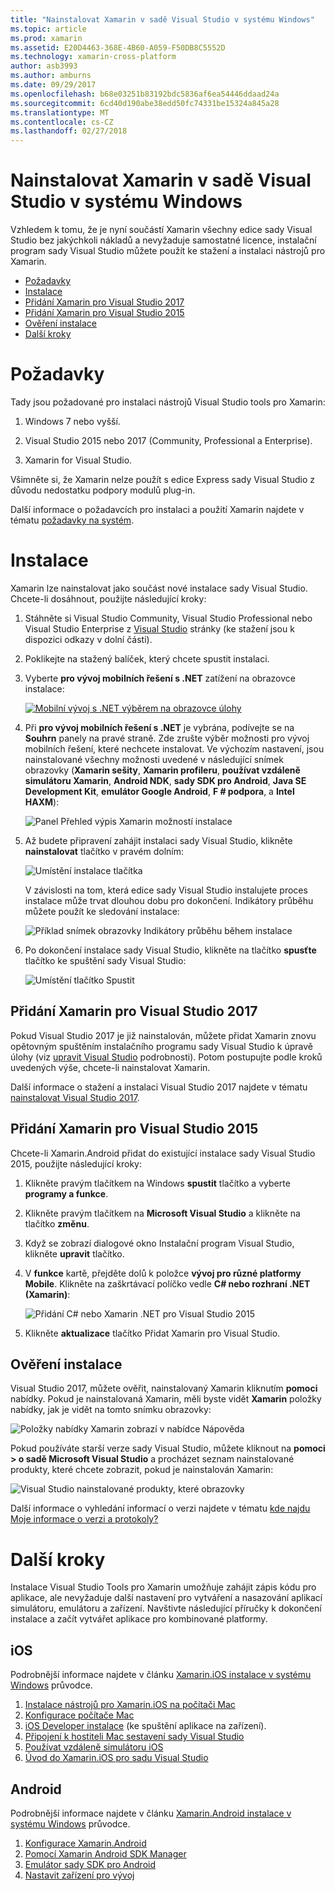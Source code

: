 ```yaml
---
title: "Nainstalovat Xamarin v sadě Visual Studio v systému Windows"
ms.topic: article
ms.prod: xamarin
ms.assetid: E20D4463-368E-4B60-A059-F50DB8C5552D
ms.technology: xamarin-cross-platform
author: asb3993
ms.author: amburns
ms.date: 09/29/2017
ms.openlocfilehash: b68e03251b83192bdc5836af6ea54446ddaad24a
ms.sourcegitcommit: 6cd40d190abe38edd50fc74331be15324a845a28
ms.translationtype: MT
ms.contentlocale: cs-CZ
ms.lasthandoff: 02/27/2018
---
```

# <a name="installing-xamarin-in-visual-studio-on-windows"></a>Nainstalovat Xamarin v sadě Visual Studio v systému Windows

Vzhledem k tomu, že je nyní součástí Xamarin všechny edice sady Visual Studio bez jakýchkoli nákladů a nevyžaduje samostatné licence, instalační program sady Visual Studio můžete použít ke stažení a instalaci nástrojů pro Xamarin.

-   [Požadavky](#requirements)
-   [Instalace](#installation)
-   [Přidání Xamarin pro Visual Studio 2017](#vs2017)
-   [Přidání Xamarin pro Visual Studio 2015](#vs2015)
-   [Ověření instalace](#verifying)
-   [Další kroky](#nextsteps)


<a name="requirements" />

# <a name="requirements"></a>Požadavky

Tady jsou požadované pro instalaci nástrojů Visual Studio tools pro Xamarin:

1. Windows 7 nebo vyšší.

2. Visual Studio 2015 nebo 2017 (Community, Professional a Enterprise).

3. Xamarin for Visual Studio.

Všimněte si, že Xamarin nelze použít s edice Express sady Visual Studio z důvodu nedostatku podpory modulů plug-in.

Další informace o požadavcích pro instalaci a použití Xamarin najdete v tématu [požadavky na systém](~/cross-platform/get-started/requirements.md).


<a name="installation" />

# <a name="installation"></a>Instalace

Xamarin lze nainstalovat jako součást nové instalace sady Visual Studio.
Chcete-li dosáhnout, použijte následující kroky:

1. Stáhněte si Visual Studio Community, Visual Studio Professional nebo Visual Studio Enterprise z [Visual Studio](https://www.visualstudio.com/vs/) stránky (ke stažení jsou k dispozici odkazy v dolní části).

2. Poklikejte na stažený balíček, který chcete spustit instalaci.

3. Vyberte **pro vývoj mobilních řešení s .NET** zatížení na obrazovce instalace: 

    [![Mobilní vývoj s .NET výběrem na obrazovce úlohy](windows-images/01-mobile-dev-workload-sml.png)](windows-images/01-mobile-dev-workload.png)

4. Při **pro vývoj mobilních řešení s .NET** je vybrána, podívejte se na **Souhrn** panely na pravé straně. Zde zrušte výběr možnosti pro vývoj mobilních řešení, které nechcete instalovat. Ve výchozím nastavení, jsou nainstalované všechny možnosti uvedené v následující snímek obrazovky (**Xamarin sešity**, **Xamarin profileru**, **používat vzdáleně simulátoru Xamarin**,  **Android NDK**, **sady SDK pro Android**, **Java SE Development Kit**, **emulátor Google Android**, **F # podpora**, a **Intel HAXM**):

    ![Panel Přehled výpis Xamarin možností instalace](windows-images/02-summary.png)

5. Až budete připravení zahájit instalaci sady Visual Studio, klikněte **nainstalovat** tlačítko v pravém dolním:

    ![Umístění instalace tlačítka](windows-images/03-click-install.png)

   V závislosti na tom, která edice sady Visual Studio instalujete proces instalace může trvat dlouhou dobu pro dokončení. Indikátory průběhu můžete použít ke sledování instalace:

    ![Příklad snímek obrazovky Indikátory průběhu během instalace](windows-images/04-progress-bars.png)

6. Po dokončení instalace sady Visual Studio, klikněte na tlačítko **spusťte** tlačítko ke spuštění sady Visual Studio:

    ![Umístění tlačítko Spustit](windows-images/05-launch.png)


<a name="vs2017" />

## <a name="adding-xamarin-to-visual-studio-2017"></a>Přidání Xamarin pro Visual Studio 2017

Pokud Visual Studio 2017 je již nainstalován, můžete přidat Xamarin znovu opětovným spuštěním instalačního programu sady Visual Studio k úpravě úlohy (viz [upravit Visual Studio](https://docs.microsoft.com/visualstudio/install/modify-visual-studio) podrobnosti). Potom postupujte podle kroků uvedených výše, chcete-li nainstalovat Xamarin.

Další informace o stažení a instalaci Visual Studio 2017 najdete v tématu [nainstalovat Visual Studio 2017](https://docs.microsoft.com/visualstudio/install/install-visual-studio).


<a name="vs2015" />

## <a name="adding-xamarin-to-visual-studio-2015"></a>Přidání Xamarin pro Visual Studio 2015

Chcete-li Xamarin.Android přidat do existující instalace sady Visual Studio 2015, použijte následující kroky:

1. Klikněte pravým tlačítkem na Windows **spustit** tlačítko a vyberte **programy a funkce**.

2. Klikněte pravým tlačítkem na **Microsoft Visual Studio** a klikněte na tlačítko **změnu**.

3. Když se zobrazí dialogové okno Instalační program Visual Studio, klikněte **upravit** tlačítko.

4. V **funkce** kartě, přejděte dolů k položce **vývoj pro různé platformy Mobile**. Klikněte na zaškrtávací políčko vedle **C# nebo rozhraní .NET (Xamarin)**:

    ![Přidání C# nebo Xamarin .NET pro Visual Studio 2015](windows-images/06-add-xamarin.png)

5. Klikněte **aktualizace** tlačítko Přidat Xamarin pro Visual Studio.


<a name="verifying" />

## <a name="verifying-installation"></a>Ověření instalace

Visual Studio 2017, můžete ověřit, nainstalovaný Xamarin kliknutím **pomoci** nabídky. Pokud je nainstalovaná Xamarin, měli byste vidět **Xamarin** položky nabídky, jak je vidět na tomto snímku obrazovky:

![Položky nabídky Xamarin zobrazí v nabídce Nápověda](windows-images/12-xamarin-menu-item.png)

Pokud používáte starší verze sady Visual Studio, můžete kliknout na **pomoci > o sadě Microsoft Visual Studio** a procházet seznam nainstalované produkty, které chcete zobrazit, pokud je nainstalován Xamarin:

![Visual Studio nainstalované produkty, které obrazovky](windows-images/13-xamarin-is-installed.png)

Další informace o vyhledání informací o verzi najdete v tématu [kde najdu Moje informace o verzi a protokoly?](~/cross-platform/troubleshooting/questions/version-logs.md)

<a name="nextsteps" />

# <a name="next-steps"></a>Další kroky

Instalace Visual Studio Tools pro Xamarin umožňuje zahájit zápis kódu pro aplikace, ale nevyžaduje další nastavení pro vytváření a nasazování aplikací simulátoru, emulátoru a zařízení. Navštivte následující příručky k dokončení instalace a začít vytvářet aplikace pro kombinované platformy.

## <a name="ios"></a>iOS

Podrobnější informace najdete v článku [Xamarin.iOS instalace v systému Windows](~/ios/get-started/installation/windows/index.md) průvodce. 

1. [Instalace nástrojů pro Xamarin.iOS na počítači Mac](~/ios/get-started/installation/windows/index.md#installation)
2. [Konfigurace počítače Mac](~/ios/get-started/installation/windows/index.md#configuration)
3. [iOS Developer instalace](~/ios/get-started/installation/windows/index.md#developersetup) (ke spuštění aplikace na zařízení).
4. [Připojení k hostiteli Mac sestavení sady Visual Studio](~/ios/get-started/installation/windows/index.md#connectingtomac)
5. [Používat vzdáleně simulátoru iOS](~/tools/ios-simulator.md)
6. [Úvod do Xamarin.iOS pro sadu Visual Studio](~/ios/get-started/installation/windows/introduction-to-xamarin-ios-for-visual-studio.md)

## <a name="android"></a>Android

Podrobnější informace najdete v článku [Xamarin.Android instalace v systému Windows](~/android/get-started/installation/windows.md) průvodce.

1. [Konfigurace Xamarin.Android](~/android/get-started/installation/windows.md#configuration)
2. [Pomocí Xamarin Android SDK Manager](~/android/get-started/installation/android-sdk.md?ide=vs)
3. [Emulátor sady SDK pro Android](~/android/get-started/installation/android-emulator/index.md)
4. [Nastavit zařízení pro vývoj](~/android/get-started/installation/set-up-device-for-development.md)
